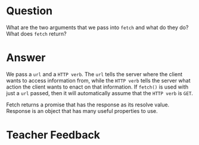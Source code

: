 # Question

What are the two arguments that we pass into `fetch` and what do they do? What does `fetch` return?

# Answer

We pass a `url` and a `HTTP verb`. The `url` tells the server where the client wants to access information from, while the `HTTP verb` tells the server what action the client wants to enact on that information. If `fetch()` is used with just a `url` passed, then it will automatically assume that the `HTTP verb` is `GET`.

Fetch returns a promise that has the response as its resolve value. Response is an object that has many useful properties to use.

# Teacher Feedback
